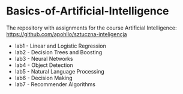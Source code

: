 # Basics-of-Artificial-Intelligence

The repository with assignments for the course Artificial Intelligence: https://github.com/apohllo/sztuczna-inteligencja
- lab1 - Linear and Logistic Regression
- lab2 - Decision Trees and Boosting
- lab3 - Neural Networks
- lab4 - Object Detection
- lab5 - Natural Language Processing
- lab6 - Decision Making
- lab7 - Recommender Algorithms
